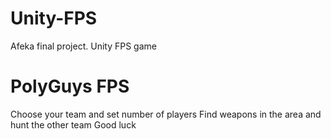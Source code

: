 # Unity-FPS
Afeka final project. Unity FPS game

# PolyGuys FPS
Choose your team and set number of players
Find weapons in the area and hunt the other team
Good luck
